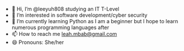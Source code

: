 - 👋 Hi, I’m @leeyuh808 studying an IT T-Level
- 👀 I’m interested in software development/cyber security
- 🌱 I’m currently learning Python as I am a beginner but I hope to learn numerous programming languages after
- 📫 How to reach me leah.mbab@gmail.com
- 😄 Pronouns: She/her
